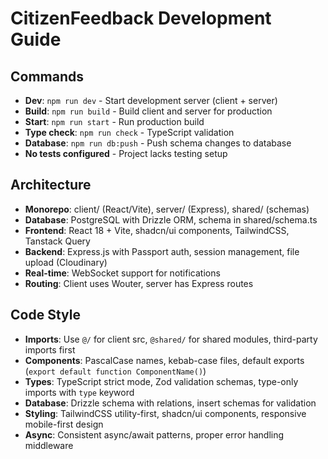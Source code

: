 # CitizenFeedback Development Guide

## Commands
- **Dev**: `npm run dev` - Start development server (client + server)
- **Build**: `npm run build` - Build client and server for production
- **Start**: `npm run start` - Run production build
- **Type check**: `npm run check` - TypeScript validation
- **Database**: `npm run db:push` - Push schema changes to database
- **No tests configured** - Project lacks testing setup

## Architecture
- **Monorepo**: client/ (React/Vite), server/ (Express), shared/ (schemas)
- **Database**: PostgreSQL with Drizzle ORM, schema in shared/schema.ts
- **Frontend**: React 18 + Vite, shadcn/ui components, TailwindCSS, Tanstack Query
- **Backend**: Express.js with Passport auth, session management, file upload (Cloudinary)
- **Real-time**: WebSocket support for notifications
- **Routing**: Client uses Wouter, server has Express routes

## Code Style
- **Imports**: Use `@/` for client src, `@shared/` for shared modules, third-party imports first
- **Components**: PascalCase names, kebab-case files, default exports (`export default function ComponentName()`)
- **Types**: TypeScript strict mode, Zod validation schemas, type-only imports with `type` keyword
- **Database**: Drizzle schema with relations, insert schemas for validation
- **Styling**: TailwindCSS utility-first, shadcn/ui components, responsive mobile-first design
- **Async**: Consistent async/await patterns, proper error handling middleware
